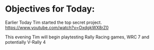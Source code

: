 # Objectives for Today:

Earlier Today Tim started the top secret project. https://www.youtube.com/watch?v=OxdgkWX8rZ0

This evening Tim will begin playtesting Rally Racing games, WRC 7 and potentially V-Rally 4
